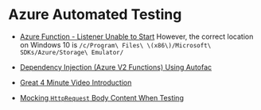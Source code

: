 # Azure Automated Testing

- [Azure Function - Listener Unable to Start](https://markgossa.blogspot.com/2018/12/azure-function-listener-for-function.html) However, the correct location on Windows 10 is `/c/Program\ Files\ \(x86\)/Microsoft\ SDKs/Azure/Storage\ Emulator/`

- [Dependency Injection (Azure V2 Functions) Using Autofac](http://dontcodetired.com/blog/post/Azure-Functions-Dependency-Injection-with-Autofac)
- [Great 4 Minute Video Introduction](https://www.youtube.com/watch?v=UuM1m8WZxjw)
- [Mocking `HttpRequest` Body Content When Testing](http://dontcodetired.com/blog/post/Mocking-HttpRequest-Body-Content-When-Testing-Azure-Function-HTTP-Trigger-Functions)

